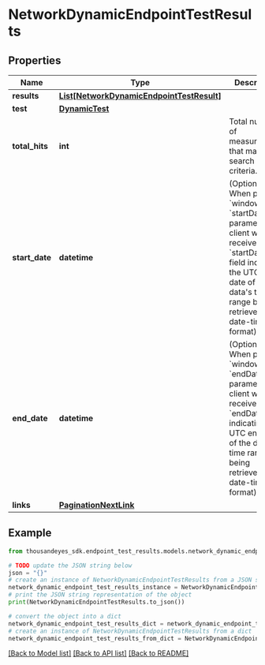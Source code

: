 # NetworkDynamicEndpointTestResults


## Properties

Name | Type | Description | Notes
------------ | ------------- | ------------- | -------------
**results** | [**List[NetworkDynamicEndpointTestResult]**](NetworkDynamicEndpointTestResult.md) |  | [optional] 
**test** | [**DynamicTest**](DynamicTest.md) |  | [optional] 
**total_hits** | **int** | Total number of measurements that match the search criteria. | [optional] 
**start_date** | **datetime** | (Optional) When passing &#x60;window&#x60; or &#x60;startDate&#x60; parameter,  the client will also receive the &#x60;startDate&#x60; field indicating the UTC start date of the data&#39;s time range being retrieved  (ISO date-time format). | [optional] [readonly] 
**end_date** | **datetime** | (Optional) When passing &#x60;window&#x60; or &#x60;endDate&#x60; parameter,  the client will also receive the &#x60;endDate&#x60; field indicating the UTC end date of the data&#39;s time range being retrieved  (ISO date-time format). | [optional] [readonly] 
**links** | [**PaginationNextLink**](PaginationNextLink.md) |  | [optional] 

## Example

```python
from thousandeyes_sdk.endpoint_test_results.models.network_dynamic_endpoint_test_results import NetworkDynamicEndpointTestResults

# TODO update the JSON string below
json = "{}"
# create an instance of NetworkDynamicEndpointTestResults from a JSON string
network_dynamic_endpoint_test_results_instance = NetworkDynamicEndpointTestResults.from_json(json)
# print the JSON string representation of the object
print(NetworkDynamicEndpointTestResults.to_json())

# convert the object into a dict
network_dynamic_endpoint_test_results_dict = network_dynamic_endpoint_test_results_instance.to_dict()
# create an instance of NetworkDynamicEndpointTestResults from a dict
network_dynamic_endpoint_test_results_from_dict = NetworkDynamicEndpointTestResults.from_dict(network_dynamic_endpoint_test_results_dict)
```
[[Back to Model list]](../README.md#documentation-for-models) [[Back to API list]](../README.md#documentation-for-api-endpoints) [[Back to README]](../README.md)


